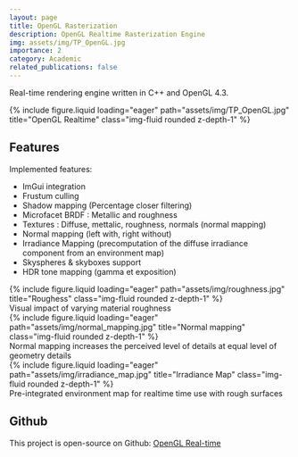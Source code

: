```yaml
---
layout: page
title: OpenGL Rasterization
description: OpenGL Realtime Rasterization Engine
img: assets/img/TP_OpenGL.jpg
importance: 2
category: Academic
related_publications: false
---
```


Real-time rendering engine written in C++ and OpenGL 4.3.

<div class="row">
    <div class="col-sm mt-3 mt-md-0">
        {% include figure.liquid loading="eager" path="assets/img/TP_OpenGL.jpg" title="OpenGL Realtime" class="img-fluid rounded z-depth-1" %}
    </div>
</div>

<h2 id="features">Features</h2>

Implemented features:
- ImGui integration
- Frustum culling
- Shadow mapping (Percentage closer filtering)
- Microfacet BRDF : Metallic and roughness
- Textures : Diffuse, mettalic, roughness, normals (normal mapping)
- Normal mapping (left with, right without)
- Irradiance Mapping (precomputation of the diffuse irradiance component from an environment map)
- Skyspheres & skyboxes support
- HDR tone mapping (gamma et exposition)

<div class="row">
    <div class="col-sm mt-3 mt-md-0">
        {% include figure.liquid loading="eager" path="assets/img/roughness.jpg" title="Roughess" class="img-fluid rounded z-depth-1" %}
    </div>
</div>
<div class="caption">
    Visual impact of varying material roughness
</div>

<div class="row">
    <div class="col-sm mt-3 mt-md-0">
        {% include figure.liquid loading="eager" path="assets/img/normal_mapping.jpg" title="Normal mapping" class="img-fluid rounded z-depth-1" %}
    </div>
</div>
<div class="caption">
    Normal mapping increases the perceived level of details at equal level of geometry details
</div>

<div class="row">
    <div class="col-sm mt-3 mt-md-0">
        {% include figure.liquid loading="eager" path="assets/img/irradiance_map.jpg" title="Irradiance Map" class="img-fluid rounded z-depth-1" %}
    </div>
</div>
<div class="caption">
    Pre-integrated environment map for realtime time use with rough surfaces
</div>

<h2 id="features">Github</h2>

This project is open-source on Github: [OpenGL Real-time](https://github.com/TomClabault/M2-synthese)
